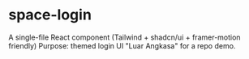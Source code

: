 # space-login
A single-file React component (Tailwind + shadcn/ui + framer-motion friendly) Purpose: themed login UI "Luar Angkasa" for a repo demo.
